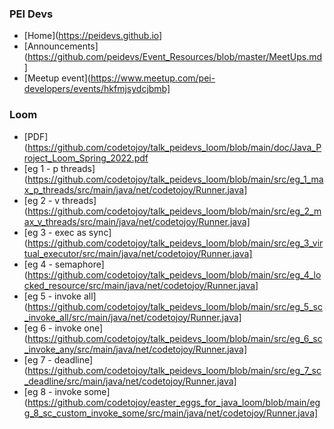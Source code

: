 
### PEI Devs

* [Home](https://peidevs.github.io]
* [Announcements](https://github.com/peidevs/Event_Resources/blob/master/MeetUps.md]
* [Meetup event](https://www.meetup.com/pei-developers/events/hkfmjsydcjbmb]

### Loom

* [PDF](https://github.com/codetojoy/talk_peidevs_loom/blob/main/doc/Java_Project_Loom_Spring_2022.pdf
* [eg 1 - p threads](https://github.com/codetojoy/talk_peidevs_loom/blob/main/src/eg_1_max_p_threads/src/main/java/net/codetojoy/Runner.java]  
* [eg 2 - v threads](https://github.com/codetojoy/talk_peidevs_loom/blob/main/src/eg_2_max_v_threads/src/main/java/net/codetojoy/Runner.java]
* [eg 3 - exec as sync](https://github.com/codetojoy/talk_peidevs_loom/blob/main/src/eg_3_virtual_executor/src/main/java/net/codetojoy/Runner.java]
* [eg 4 - semaphore](https://github.com/codetojoy/talk_peidevs_loom/blob/main/src/eg_4_locked_resource/src/main/java/net/codetojoy/Runner.java] 
* [eg 5 - invoke all](https://github.com/codetojoy/talk_peidevs_loom/blob/main/src/eg_5_sc_invoke_all/src/main/java/net/codetojoy/Runner.java]  
* [eg 6 - invoke one](https://github.com/codetojoy/talk_peidevs_loom/blob/main/src/eg_6_sc_invoke_any/src/main/java/net/codetojoy/Runner.java]
* [eg 7 - deadline](https://github.com/codetojoy/talk_peidevs_loom/blob/main/src/eg_7_sc_deadline/src/main/java/net/codetojoy/Runner.java]
* [eg 8 - invoke some](https://github.com/codetojoy/easter_eggs_for_java_loom/blob/main/egg_8_sc_custom_invoke_some/src/main/java/net/codetojoy/Runner.java]
